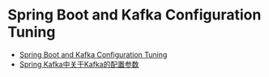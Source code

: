 # Spring Boot and Kafka Configuration Tuning









- [Spring Boot and Kafka Configuration Tuning](https://dzone.com/articles/spring-boot-and-kafka-configuration-tuning)
- [Spring Kafka中关于Kafka的配置参数](https://blog.csdn.net/fenglibing/article/details/82117166)
